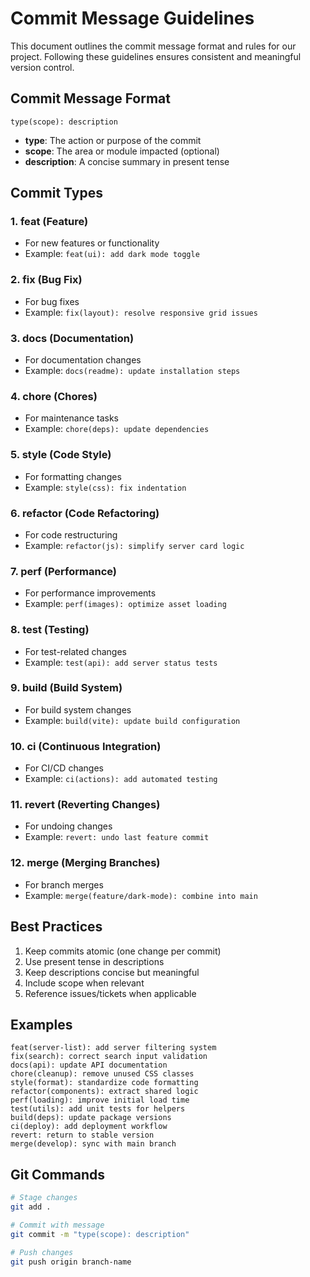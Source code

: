 # Commit Message Guidelines

This document outlines the commit message format and rules for our project. Following these guidelines ensures consistent and meaningful version control.

## Commit Message Format

```
type(scope): description
```

- **type**: The action or purpose of the commit
- **scope**: The area or module impacted (optional)
- **description**: A concise summary in present tense

## Commit Types

### 1. feat (Feature)
- For new features or functionality
- Example: `feat(ui): add dark mode toggle`

### 2. fix (Bug Fix)
- For bug fixes
- Example: `fix(layout): resolve responsive grid issues`

### 3. docs (Documentation)
- For documentation changes
- Example: `docs(readme): update installation steps`

### 4. chore (Chores)
- For maintenance tasks
- Example: `chore(deps): update dependencies`

### 5. style (Code Style)
- For formatting changes
- Example: `style(css): fix indentation`

### 6. refactor (Code Refactoring)
- For code restructuring
- Example: `refactor(js): simplify server card logic`

### 7. perf (Performance)
- For performance improvements
- Example: `perf(images): optimize asset loading`

### 8. test (Testing)
- For test-related changes
- Example: `test(api): add server status tests`

### 9. build (Build System)
- For build system changes
- Example: `build(vite): update build configuration`

### 10. ci (Continuous Integration)
- For CI/CD changes
- Example: `ci(actions): add automated testing`

### 11. revert (Reverting Changes)
- For undoing changes
- Example: `revert: undo last feature commit`

### 12. merge (Merging Branches)
- For branch merges
- Example: `merge(feature/dark-mode): combine into main`

## Best Practices

1. Keep commits atomic (one change per commit)
2. Use present tense in descriptions
3. Keep descriptions concise but meaningful
4. Include scope when relevant
5. Reference issues/tickets when applicable

## Examples

```
feat(server-list): add server filtering system
fix(search): correct search input validation
docs(api): update API documentation
chore(cleanup): remove unused CSS classes
style(format): standardize code formatting
refactor(components): extract shared logic
perf(loading): improve initial load time
test(utils): add unit tests for helpers
build(deps): update package versions
ci(deploy): add deployment workflow
revert: return to stable version
merge(develop): sync with main branch
```

## Git Commands

```bash
# Stage changes
git add .

# Commit with message
git commit -m "type(scope): description"

# Push changes
git push origin branch-name
```